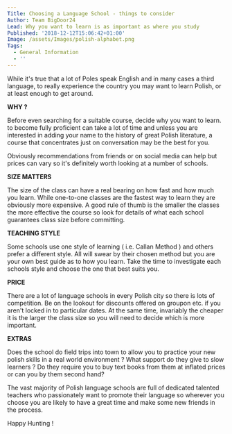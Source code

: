 ```yaml
---
Title: Choosing a Language School - things to consider
Author: Team BigDoor24
Lead: Why you want to learn is as important as where you study
Published: '2018-12-12T15:06:42+01:00'
Image: /assets/Images/polish-alphabet.png
Tags:
  - General Information
  - ''
---
```

While it's true that a lot of Poles speak English and in many cases a third language, to really experience the country you may want to learn Polish, or at least enough to get around.

**WHY ?**

Before even searching for a suitable course, decide why you want to learn. to become fully proficient can take a lot of time and unless you are interested in adding your name to the history of great Polish literature, a course that concentrates just on conversation may be the best for you.

Obviously recommendations from friends or on social media can help but prices can vary so it's definitely worth looking at a number of schools. 

**SIZE MATTERS**

The size of the class can have a real bearing on how fast and how much you learn. While one-to-one classes are the fastest way to learn they are obviously more expensive. A good rule of thumb is the smaller the classes the more effective the course so look for details of what each school guarantees class size before committing.

**TEACHING STYLE**

Some schools use one style of learning ( i.e. Callan Method ) and others prefer a different style. All will swear by their chosen method but you are your own best guide as to how you learn. Take the time to investigate each schools style and choose the one that best suits you.

**PRICE**

There are a lot of language schools in every Polish city so there is lots of competition. Be on the lookout for discounts offered on groupon etc. if you aren't locked in to particular dates. At the same time, invariably the cheaper it is the larger the class size so you will need to decide which is more important.

**EXTRAS**

Does the school do field trips into town to allow you to practice your new polish skills in a real world environment ? What support do they give to slow learners ? Do they require you to buy text books from them at inflated prices or can you by them second hand?

The vast majority of Polish language schools are full of dedicated talented teachers who passionately want to promote their language so wherever you choose you are likely to have a great time and make some new friends in the process.



Happy Hunting !
